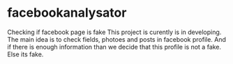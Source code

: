 # facebookanalysator
Checking if facebook page is fake
This project is curently is in developing.
The main idea is to check fields, photoes and posts in facebook profile.
And if there is enough information than we decide that this profile is not a fake.
Else its fake.
